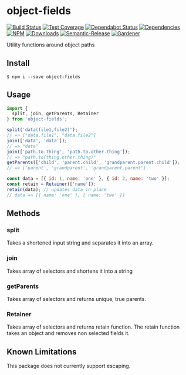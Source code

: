 # object-fields

[![Build Status](https://circleci.com/gh/blackflux/object-fields.png?style=shield)](https://circleci.com/gh/blackflux/object-fields)
[![Test Coverage](https://img.shields.io/coveralls/blackflux/object-fields/master.svg)](https://coveralls.io/github/blackflux/object-fields?branch=master)
[![Dependabot Status](https://api.dependabot.com/badges/status?host=github&repo=blackflux/object-fields)](https://dependabot.com)
[![Dependencies](https://david-dm.org/blackflux/object-fields/status.svg)](https://david-dm.org/blackflux/object-fields)
[![NPM](https://img.shields.io/npm/v/object-fields.svg)](https://www.npmjs.com/package/object-fields)
[![Downloads](https://img.shields.io/npm/dt/object-fields.svg)](https://www.npmjs.com/package/object-fields)
[![Semantic-Release](https://github.com/blackflux/js-gardener/blob/master/assets/icons/semver.svg)](https://github.com/semantic-release/semantic-release)
[![Gardener](https://github.com/blackflux/js-gardener/blob/master/assets/badge.svg)](https://github.com/blackflux/js-gardener)

Utility functions around object paths

## Install

    $ npm i --save object-fields

## Usage

<!-- eslint-disable import/no-unresolved, import/no-extraneous-dependencies -->
```js
import {
  split, join, getParents, Retainer
} from 'object-fields';

split('data(file1,file2)');
// => ["data.file1", "data.file2"]
join(['data', 'data']);
// => "data"
join(['path.to.thing', 'path.to.other.thing']);
// => "path.to(thing,other.thing)"
getParents(['child', 'parent.child', 'grandparent.parent.child']);
// => ['parent', 'grandparent', 'grandparent.parent']

const data = [{ id: 1, name: 'one' }, { id: 2, name: 'two' }];
const retain = Retainer(['name']);
retain(data); // updates data in place
// data => [{ name: 'one' }, { name: 'two' }]
```

## Methods

### split

Takes a shortened input string and separates it into an array.

### join

Takes array of selectors and shortens it into a string

### getParents

Takes array of selectors and returns unique, true parents.

### Retainer

Takes array of selectors and returns retain function. The retain function takes an object and removes non selected fields it.

## Known Limitations

This package does not currently support escaping.
